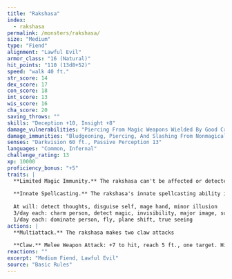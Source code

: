 ```yaml
---
title: "Rakshasa"
index:
  - rakshasa
permalink: /monsters/rakshasa/
size: "Medium"
type: "Fiend"
alignment: "Lawful Evil"
armor_class: "16 (Natural)"
hit_points: "110 (13d8+52)"
speed: "walk 40 ft."
str_score: 14
dex_score: 17
con_score: 18
int_score: 13
wis_score: 16
cha_score: 20
saving_throws: ""
skills: "Deception +10, Insight +8"
damage_vulnerabilities: "Piercing From Magic Weapons Wielded By Good Creatures"
damage_immunities: "Bludgeoning, Piercing, And Slashing From Nonmagical Weapons"
senses: "Darkvision 60 ft., Passive Perception 13"
languages: "Common, Infernal"
challenge_rating: 13
xp: 10000
proficiency_bonus: "+5"
traits: |
  **Limited Magic Immunity.** The rakshasa can't be affected or detected by spells of 6th level or lower unless it wishes to be. It has advantage on saving throws against all other spells and magical effects.
  
  **Innate Spellcasting.** The rakshasa's innate spellcasting ability is Charisma (spell save DC 18, +10 to hit with spell attacks). The rakshasa can innately cast the following spells, requiring no material components:
  
  At will: detect thoughts, disguise self, mage hand, minor illusion
  3/day each: charm person, detect magic, invisibility, major image, suggestion
  1/day each: dominate person, fly, plane shift, true seeing
actions: |
  **Multiattack.** The rakshasa makes two claw attacks
  
  **Claw.** Melee Weapon Attack: +7 to hit, reach 5 ft., one target. Hit: 9 (2d6 + 2) slashing damage, and the target is cursed if it is a creature. The magical curse takes effect whenever the target takes a short or long rest, filling the target's thoughts with horrible images and dreams. The cursed target gains no benefit from finishing a short or long rest. The curse lasts until it is lifted by a remove curse spell or similar magic.
reactions: ""
excerpt: "Medium Fiend, Lawful Evil"
source: "Basic Rules"
---
```

